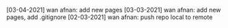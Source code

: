 [03-04-2021]
wan afnan: add new pages
[03-03-2021]
wan afnan: add new pages, add .gitignore
[02-03-2021]
wan afnan: push repo local to remote